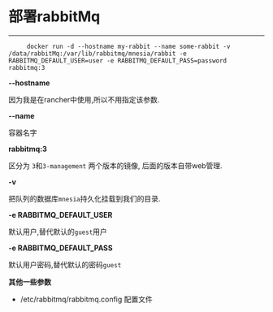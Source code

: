 # 部署rabbitMq

---

		 docker run -d --hostname my-rabbit --name some-rabbit -v /data/rabbitMq:/var/lib/rabbitmq/mnesia/rabbit -e RABBITMQ_DEFAULT_USER=user -e RABBITMQ_DEFAULT_PASS=password rabbitmq:3
		 
**--hostname**

因为我是在rancher中使用,所以不用指定该参数.

**--name**

容器名字

**rabbitmq:3**

区分为 `3`和`3-management` 两个版本的镜像, 后面的版本自带web管理.

**-v**

把队列的数据库`mnesia`持久化挂载到我们的目录.

**-e RABBITMQ_DEFAULT_USER**

默认用户,替代默认的`guest`用户

**-e RABBITMQ_DEFAULT_PASS**

默认用户密码,替代默认的密码`guest`

**其他一些参数**

* /etc/rabbitmq/rabbitmq.config 配置文件

